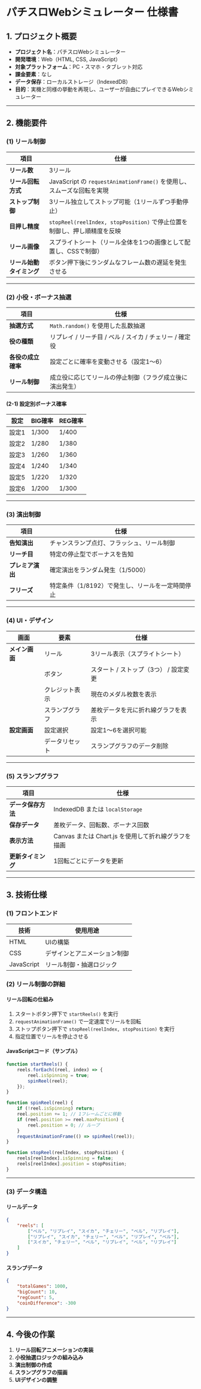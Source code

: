 # **パチスロWebシミュレーター 仕様書**

## **1. プロジェクト概要**
- **プロジェクト名**：パチスロWebシミュレーター  
- **開発環境**：Web（HTML, CSS, JavaScript）  
- **対象プラットフォーム**：PC・スマホ・タブレット対応  
- **課金要素**：なし  
- **データ保存**：ローカルストレージ（IndexedDB）  
- **目的**：実機と同様の挙動を再現し、ユーザーが自由にプレイできるWebシミュレーター  

---

## **2. 機能要件**
### **(1) リール制御**
| 項目 | 仕様 |
|------|------|
| **リール数** | 3リール |
| **リール回転方式** | JavaScript の `requestAnimationFrame()` を使用し、スムーズな回転を実現 |
| **ストップ制御** | 3リール独立してストップ可能（1リールずつ手動停止） |
| **目押し精度** | `stopReel(reelIndex, stopPosition)` で停止位置を制御し、押し順精度を反映 |
| **リール画像** | スプライトシート（リール全体を1つの画像として配置し、CSSで制御） |
| **リール始動タイミング** | ボタン押下後にランダムなフレーム数の遅延を発生させる |

---

### **(2) 小役・ボーナス抽選**
| 項目 | 仕様 |
|------|------|
| **抽選方式** | `Math.random()` を使用した乱数抽選 |
| **役の種類** | リプレイ / リーチ目 / ベル / スイカ / チェリー / 確定役 |
| **各役の成立確率** | 設定ごとに確率を変動させる（設定1〜6） |
| **リール制御** | 成立役に応じてリールの停止制御（フラグ成立後に演出発生） |

#### **(2-1) 設定別ボーナス確率**
| 設定 | BIG確率 | REG確率 |
|------|---------|---------|
| 設定1 | 1/300  | 1/400   |
| 設定2 | 1/280  | 1/380   |
| 設定3 | 1/260  | 1/360   |
| 設定4 | 1/240  | 1/340   |
| 設定5 | 1/220  | 1/320   |
| 設定6 | 1/200  | 1/300   |

---

### **(3) 演出制御**
| 項目 | 仕様 |
|------|------|
| **告知演出** | チャンスランプ点灯、フラッシュ、リール制御 |
| **リーチ目** | 特定の停止型でボーナスを告知 |
| **プレミア演出** | 確定演出をランダム発生（1/5000） |
| **フリーズ** | 特定条件（1/8192）で発生し、リールを一定時間停止 |

---

### **(4) UI・デザイン**
| 画面 | 要素 | 仕様 |
|------|------|------|
| **メイン画面** | リール | 3リール表示（スプライトシート） |
| | ボタン | スタート / ストップ（3つ） / 設定変更 |
| | クレジット表示 | 現在のメダル枚数を表示 |
| | スランプグラフ | 差枚データを元に折れ線グラフを表示 |
| **設定画面** | 設定選択 | 設定1〜6を選択可能 |
| | データリセット | スランプグラフのデータ削除 |

---

### **(5) スランプグラフ**
| 項目 | 仕様 |
|------|------|
| **データ保存方法** | IndexedDB または `localStorage` |
| **保存データ** | 差枚データ、回転数、ボーナス回数 |
| **表示方法** | Canvas または Chart.js を使用して折れ線グラフを描画 |
| **更新タイミング** | 1回転ごとにデータを更新 |

---

## **3. 技術仕様**
### **(1) フロントエンド**
| 技術 | 使用用途 |
|------|---------|
| HTML | UIの構築 |
| CSS | デザインとアニメーション制御 |
| JavaScript | リール制御・抽選ロジック |

### **(2) リール制御の詳細**
#### **リール回転の仕組み**
1. スタートボタン押下で `startReels()` を実行
2. `requestAnimationFrame()` で一定速度でリールを回転
3. ストップボタン押下で `stopReel(reelIndex, stopPosition)` を実行
4. 指定位置でリールを停止させる

#### **JavaScriptコード（サンプル）**
```js
function startReels() {
    reels.forEach((reel, index) => {
        reel.isSpinning = true;
        spinReel(reel);
    });
}

function spinReel(reel) {
    if (!reel.isSpinning) return;
    reel.position += 1; // 1フレームごとに移動
    if (reel.position >= reel.maxPosition) {
        reel.position = 0; // ループ
    }
    requestAnimationFrame(() => spinReel(reel));
}

function stopReel(reelIndex, stopPosition) {
    reels[reelIndex].isSpinning = false;
    reels[reelIndex].position = stopPosition;
}
```

---

### **(3) データ構造**
#### **リールデータ**
```json
{
    "reels": [
        ["ベル", "リプレイ", "スイカ", "チェリー", "ベル", "リプレイ"],
        ["リプレイ", "スイカ", "チェリー", "ベル", "リプレイ", "ベル"],
        ["スイカ", "チェリー", "ベル", "リプレイ", "ベル", "リプレイ"]
    ]
}
```

#### **スランプデータ**
```json
{
    "totalGames": 1000,
    "bigCount": 10,
    "regCount": 5,
    "coinDifference": -300
}
```

---

## **4. 今後の作業**
1. **リール回転アニメーションの実装**
2. **小役抽選ロジックの組み込み**
3. **演出制御の作成**
4. **スランプグラフの描画**
5. **UIデザインの調整**

